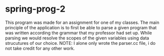 # spring-prog-2
This program was made for an assignment for one of my classes. The main principle of the application is to first be able to parse a given program
that was written according the grammar that my professor had set up. While parsing we would resolve the scopes of the given variables using data strucutures of our choice.
NOTE: I alone only wrote the parser.cc file, i do not take credit for any other work.
